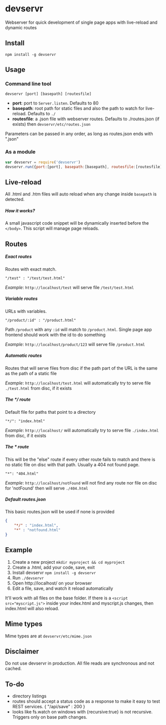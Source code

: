 # devservr

Webserver for quick development of single page apps with live-reload and
dynamic routes

## Install

    npm install -g devservr

## Usage

### Command line tool
    devservr [port] [basepath] [routesfile]

- **port**: port to `Server.listen`. Defaults to 80
- **basepath**: root path for static files and also the path to watch for
live-reload. Defaults to `./`
- **routesfile**: a .json file with webserver routes. Defaults to
./routes.json (if exists) then `devservr/etc/routes.json`

Parameters can be passed in any order, as long as routes.json ends with ".json"

### As a module
```js
var devservr = require('devservr')
devservr.run({port:[port], basepath:[basepath], routesfile:[routesfile]})
```

## Live-reload
All .html and .htm files will auto reload when any change inside `basepath`
is detected.

##### How it works?
A small javascript code snippet will be dynamically inserted before the
`</body>`. This script will manage page reloads.

## Routes

##### Exact routes
Routes with exact match.

    "/test" : "/test/test.html"

_Example_: `http://localhost/test` will serve file `/test/test.html`


##### Variable routes
URLs with variables.

    "/product/:id" : "/product.html"

Path `/product` with any `:id` will match to `/product.html`. Single page app
frontend should work with the id to do something

_Example_: `http://localhost/product/123` will serve file `/product.html`


##### Automatic routes
Routes that will serve files from disc if the path part of the URL is the same
as the path of a static file

_Example_: `http://localhost/test.html` will automatically try to serve
file `./test.html` from disc, if it exists

##### The */ route
Default file for paths that point to a directory

    "*/": "index.html"

_Example_: `http://localhost/` will automatically try to serve
file `./index.html` from disc, if it exists

##### The * route
This will be the "else" route if every other route fails to match and there is
no static file on disc with that path. Usually a 404 not found page.

    "*": "404.html"

_Example_: `http://localhost/notFound` will not find any route nor file on
disc for 'notFound' then will serve `./404.html`

##### Default routes.json
This basic routes.json will be used if none is provided

```json
{
    "*/" : "index.html",
    "*" : "notfound.html"
}
```

## Example
1. Create a new project `mkdir myproject && cd myproject`
2. Create a .html, add your code, save, exit
3. Install devservr `npm install -g devservr`
4. Run `./devservr`
5. Open http://localhost/ on your browser
6. Edit a file, save, and watch it reload automatically

It'll work with all files on the base folder. If there is a
`<script src="myscript.js">` inside your index.html and myscript.js changes,
then index.html will also reload.

## Mime types
Mime types are at `devservr/etc/mime.json`

## Disclaimer
Do not use devservr in production. All file reads are synchronous and
not cached.

## To-do
- directory listings
- routes should accept a status code as a response to make it easy to test
REST services. { "/api/save" : 200 }
- looks like fs.watch on windows with {recursive:true} is not recursive.
Triggers only on base path changes.